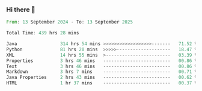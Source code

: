 ### Hi there 👋

<!--
**luoxuanzao/luoxuanzao** is a ✨ _special_ ✨ repository because its `README.md` (this file) appears on your GitHub profile.

Here are some ideas to get you started:

- 🔭 I’m currently working on ...
- 🌱 I’m currently learning ...
- 👯 I’m looking to collaborate on ...
- 🤔 I’m looking for help with ...
- 💬 Ask me about ...
- 📫 How to reach me: ...
- 😄 Pronouns: ...
- ⚡ Fun fact: ...
-->

<!--START_SECTION:waka-->

```rust
From: 13 September 2024 - To: 13 September 2025

Total Time: 439 hrs 28 mins

Java                314 hrs 54 mins >>>>>>>>>>>>>>>>>>-------   71.52 %
Python              81 hrs 20 mins  >>>>>--------------------   18.47 %
XML                 14 hrs 55 mins  >------------------------   03.39 %
Properties          3 hrs 46 mins   -------------------------   00.86 %
Text                3 hrs 46 mins   -------------------------   00.86 %
Markdown            3 hrs 7 mins    -------------------------   00.71 %
Java Properties     2 hrs 43 mins   -------------------------   00.62 %
HTML                1 hr 37 mins    -------------------------   00.37 %
```

<!--END_SECTION:waka-->
